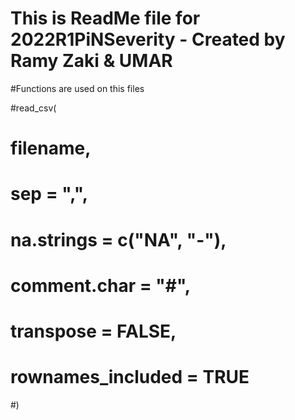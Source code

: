 # This is ReadMe file for 2022R1PiNSeverity - Created by Ramy Zaki & UMAR

#Functions are used on this files

#read_csv(
#  filename,
#  sep = ",",
#  na.strings = c("NA", "-"),
#  comment.char = "#",
#  transpose = FALSE,
#  rownames_included = TRUE
#)